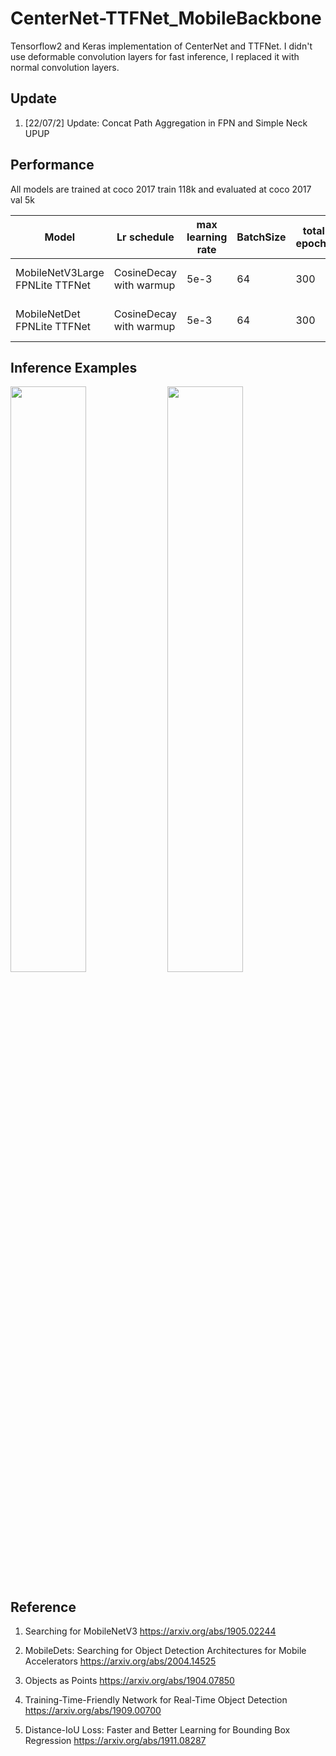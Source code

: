 #  CenterNet-TTFNet_MobileBackbone
Tensorflow2 and Keras implementation of CenterNet and TTFNet. I didn't use deformable convolution layers for fast inference, I replaced it with normal convolution layers. 

## Update
1. [22/07/2] Update: Concat Path Aggregation in FPN and Simple Neck UPUP

## Performance
All models are trained at coco 2017 train 118k and evaluated at coco 2017 val 5k

Model | Lr schedule  | max learning rate | BatchSize | total epochs | kernel regulaization | optimizer | Loss | Input Size | Training Precision | Params[M] | FLOPs[G] | mAP 0.5:0.95@0.05 |
| ------------------------------------- | ------------- | ------------- | ------------- | ------------- | ------------- | ------------- | ------------- | ------------- | ------------- | ------------- | ------------- | ------------- |
MobileNetV3Large FPNLite TTFNet | CosineDecay with warmup | 5e-3 | 64 | 300 | 3e-5 | Gradient Centralization SGDM | Focal, DIOU |320x320| FP16 | 1.8 | 1.3 | 23.1 |
MobileNetDet FPNLite TTFNet | CosineDecay with warmup | 5e-3 | 64 | 300 | 5e-5 | Gradient Centralization SGDM | Focal, DIOU |320x320| FP16 | 3.1 | 1.4 | 23.9 |

## Inference Examples
<img width="49%" src="https://user-images.githubusercontent.com/89026839/182117434-206eb018-9abf-4f24-b4fb-522c3e971c6c.png"/> <img width="49%" src="https://user-images.githubusercontent.com/89026839/182117529-4a7cb8aa-ff5d-4bf1-8d7a-3bde7b7448c6.png"/>

## Reference
1. Searching for MobileNetV3 https://arxiv.org/abs/1905.02244

2. MobileDets: Searching for Object Detection Architectures for Mobile Accelerators https://arxiv.org/abs/2004.14525

3. Objects as Points https://arxiv.org/abs/1904.07850

4. Training-Time-Friendly Network for Real-Time Object Detection https://arxiv.org/abs/1909.00700

5. Distance-IoU Loss: Faster and Better Learning for Bounding Box Regression https://arxiv.org/abs/1911.08287

